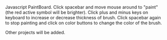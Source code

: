 Javascript PaintBoard. Click spacebar and move mouse around to "paint" (the red active symbol will be brighter). Click plus and minus keys on keyboard to increase or decrease thickness of brush. Click spacebar again to stop painting and click on color buttons to change the color of the brush.

Other projects will be added.

